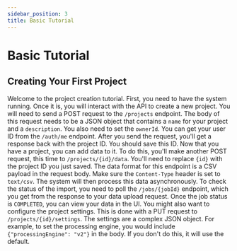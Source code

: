 ```yaml
---
sidebar_position: 3
title: Basic Tutorial
---
```


# Basic Tutorial

## Creating Your First Project

Welcome to the project creation tutorial. First, you need to have the system running. Once it is, you will interact with the API to create a new project. You will need to send a POST request to the `/projects` endpoint. The body of this request needs to be a JSON object that contains a `name` for your project and a `description`. You also need to set the `ownerId`. You can get your user ID from the `/auth/me` endpoint. After you send the request, you'll get a response back with the project ID. You should save this ID. Now that you have a project, you can add data to it. To do this, you'll make another POST request, this time to `/projects/{id}/data`. You'll need to replace `{id}` with the project ID you just saved. The data format for this endpoint is a CSV payload in the request body. Make sure the `Content-Type` header is set to `text/csv`. The system will then process this data asynchronously. To check the status of the import, you need to poll the `/jobs/{jobId}` endpoint, which you get from the response to your data upload request. Once the job status is `COMPLETED`, you can view your data in the UI. You might also want to configure the project settings. This is done with a PUT request to `/projects/{id}/settings`. The settings are a complex JSON object. For example, to set the processing engine, you would include `{"processingEngine": "v2"}` in the body. If you don't do this, it will use the default.